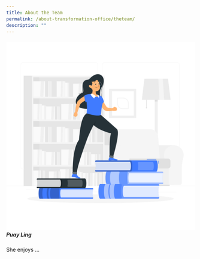 ```yaml
---
title: About the Team
permalink: /about-transformation-office/theteam/
description: ""
---
```

##### ![](/images/Learning-rafiki.png)  Puay Ling
She enjoys ... 